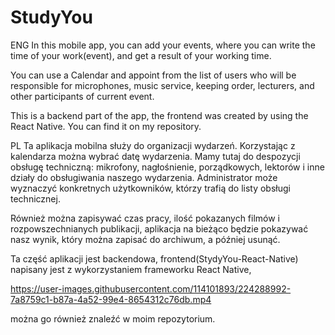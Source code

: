 # StudyYou

ENG
In this mobile app, you can add your events, 
where you can write the time of your work(event), 
and get a result of your working time.

You can use a Calendar and appoint from the list of users
who will be responsible for microphones, music service, 
keeping order, lecturers, and other participants of current event.

This is a backend part of the app, 
the frontend was created by using the React Native.
You can find it on my repository.

PL
Ta aplikacja mobilna służy do organizacji wydarzeń. 
Korzystając z kalendarza można wybrać datę wydarzenia. 
Mamy tutaj do despozycji obsługę techniczną: mikrofony, 
nagłośnienie, porządkowych, lektorów i inne działy do 
obsługiwania naszego wydarzenia. Administrator może 
wyznaczyć konkretnych użytkowników, którzy trafią do 
listy obsługi technicznej.

Również można zapisywać czas pracy, 
ilość pokazanych filmów i rozpowszechnianych publikacji, 
aplikacja na bieżąco będzie pokazywać nasz wynik, 
który można zapisać do archiwum, a później usunąć.

Ta część aplikacji jest backendowa, frontend(StydyYou-React-Native) 
napisany jest z wykorzystaniem frameworku React Native, 

https://user-images.githubusercontent.com/114101893/224288992-7a8759c1-b87a-4a52-99e4-8654312c76db.mp4


można go również znaleźć w moim repozytorium.

